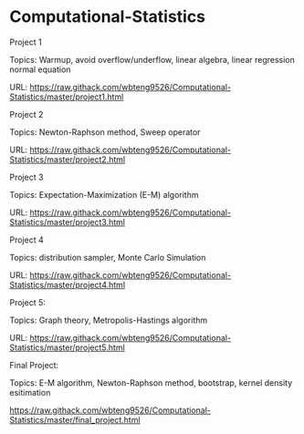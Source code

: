 # Computational-Statistics

Project 1

Topics: Warmup, avoid overflow/underflow, linear algebra, linear regression normal equation

URL: https://raw.githack.com/wbteng9526/Computational-Statistics/master/project1.html


Project 2

Topics: Newton-Raphson method, Sweep operator

URL: https://raw.githack.com/wbteng9526/Computational-Statistics/master/project2.html


Project 3

Topics: Expectation-Maximization (E-M) algorithm 

URL: https://raw.githack.com/wbteng9526/Computational-Statistics/master/project3.html


Project 4

Topics: distribution sampler, Monte Carlo Simulation

URL: https://raw.githack.com/wbteng9526/Computational-Statistics/master/project4.html


Project 5: 

Topics: Graph theory, Metropolis-Hastings algorithm

URL: https://raw.githack.com/wbteng9526/Computational-Statistics/master/project5.html


Final Project: 

Topics: E-M algorithm, Newton-Raphson method, bootstrap, kernel density esitimation

https://raw.githack.com/wbteng9526/Computational-Statistics/master/final_project.html
